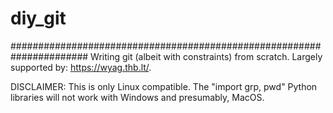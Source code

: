 # diy_git

######################################################################
Writing git (albeit with constraints) from scratch. Largely supported by: https://wyag.thb.lt/. 

DISCLAIMER: This is only Linux compatible. The "import grp, pwd" Python libraries will not work with Windows and presumably, MacOS.
